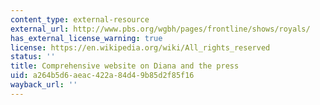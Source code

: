```yaml
---
content_type: external-resource
external_url: http://www.pbs.org/wgbh/pages/frontline/shows/royals/
has_external_license_warning: true
license: https://en.wikipedia.org/wiki/All_rights_reserved
status: ''
title: Comprehensive website on Diana and the press
uid: a264b5d6-aeac-422a-84d4-9b85d2f85f16
wayback_url: ''
---
```

